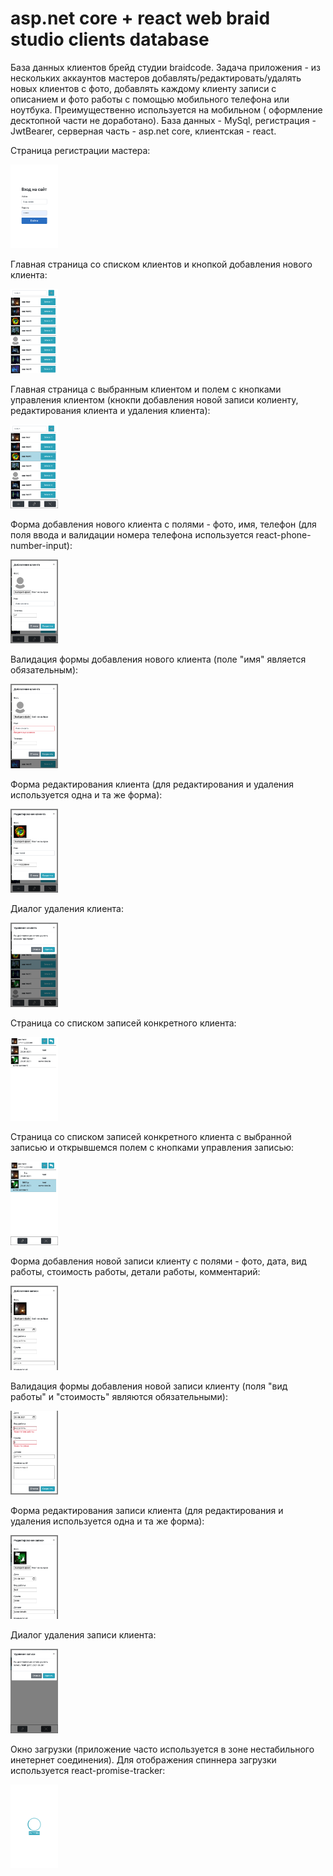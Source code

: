 # asp.net core + react web braid studio clients database

База данных клиентов брейд студии braidcode. Задача приложения - из нескольких аккаунтов мастеров добавлять/редактировать/удалять новых клиентов с фото, добавлять каждому клиенту записи с описанием и фото работы с помощью мобильного телефона или ноутбука. Преимущественно используется на мобильном ( оформление десктопной части не доработано). База данных - MySql, регистрация - JwtBearer, серверная часть - asp.net core, клиентская - react. 

Страница регистрации мастера:

<img width="15%" src="images/LoginForm.png"/>

Главная страница со списком клиентов и кнопкой добавления нового клиента:

<img width="15%" src="images/MainPage(SamsungA5).png"/>

Главная страница с выбранным клиентом и полем с кнопками управления клиентом (кнокпи добавления новой записи колиенту, редактирования клиента и удаления клиента):

<img width="15%" src="images/MainPageSelectedUser(SamsungA5).png"/>

Форма добавления нового клиента с полями - фото, имя, телефон (для поля ввода и валидации номера телефона используется react-phone-number-input):

<img width="15%" src="images/AddNewUserForm(SamsungA5).png"/>

Валидация формы добавления нового клиента (поле "имя" является обязательным):

<img width="15%" src="images/AddNewUserFormValidation(SamsungA5).png"/>

Форма редактирования клиента (для редактирования и удаления используется одна и та же форма):

<img width="15%" src="images/EditUserForm(SamsungA5).png"/>

Диалог удаления клиента:

<img width="15%" src="images/DeleteUserDialogue(SamsungA5).png"/>

Страница со списком записей конкретного клиента:

<img width="15%" src="images/UserRecordsPage(SamsungA5).png"/>

Страница со списком записей конкретного клиента с выбранной записью и открывшемся полем с кнопками управления записью:

<img width="15%" src="images/UserRecordsPageSelectedRec(SamsungA5).png"/>

Форма добавления новой записи клиенту с полями - фото, дата, вид работы, стоимость работы, детали работы, комментарий:

<img width="15%" src="images/UserRecordsAddNewForm(SamsungA5).png"/>

Валидация формы добавления новой записи клиенту (поля "вид работы" и "стоимость" являются обязательными):

<img width="15%" src="images/UserRecordsAddNewFormValidation(SamsungA5).png"/>

Форма редактирования записи клиента (для редактирования и удаления используется одна и та же форма):

<img width="15%" src="images/UserRecordsEditForm(SamsungA5).png"/>

Диалог удаления записи клиента:

<img width="15%" src="images/UserRecordsDeleteRecordDialogue(SamsungA5).png"/>

Окно загрузки (приложение часто используется в зоне нестабильного инетернет соединения). Для отображения спиннера загрузки используется react-promise-tracker:

<img width="15%" src="images/LoadingSpinner(SamsungA5).png"/>
